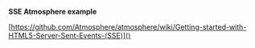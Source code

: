**SSE Atmosphere example**

[https://github.com/Atmosphere/atmosphere/wiki/Getting-started-with-HTML5-Server-Sent-Events-(SSE)]()


